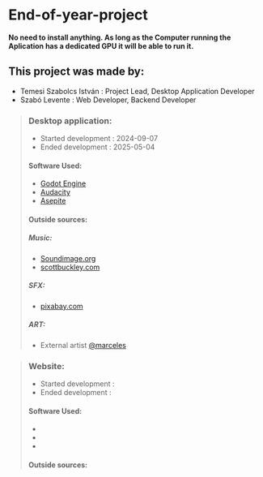 # End-of-year-project

**No need to install anything. As long as the Computer running the Aplication has a dedicated GPU it will be able to run it.**

## This project was made by:
- Temesi Szabolcs István : Project Lead, Desktop Application Developer
- Szabó Levente : Web Developer, Backend Developer

>### Desktop application:
>- Started development : 2024-09-07
>- Ended development : 2025-05-04
>#### Software Used:
>- [Godot Engine](https://godotengine.org)
>- [Audacity](https://www.audacityteam.org)
>- [Asepite](https://www.aseprite.org)
>#### Outside sources:
>##### Music:
>- [Soundimage.org](https://soundimage.org)
>- [scottbuckley.com](https://www.scottbuckley.com.au/library/)
>##### SFX:
>- [pixabay.com](https://pixabay.com)
>##### ART:
>- External artist [@marceles](https://marceles.carrd.co)

>### Website:
>- Started development : 
>- Ended development : 
>#### Software Used:
>- 
>-
>-
>#### Outside sources:
